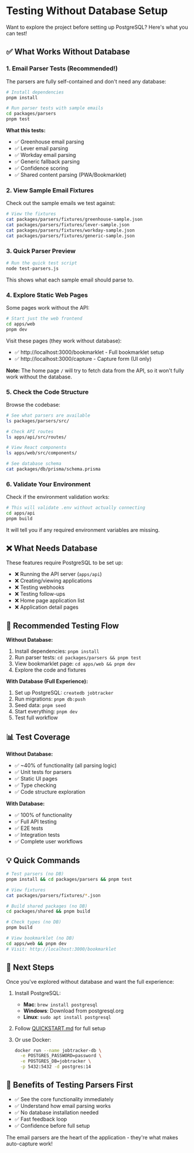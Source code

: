# Testing Without Database Setup

Want to explore the project before setting up PostgreSQL? Here's what you can test!

## ✅ What Works Without Database

### 1. Email Parser Tests (Recommended!)

The parsers are fully self-contained and don't need any database:

```bash
# Install dependencies
pnpm install

# Run parser tests with sample emails
cd packages/parsers
pnpm test
```

**What this tests:**
- ✅ Greenhouse email parsing
- ✅ Lever email parsing  
- ✅ Workday email parsing
- ✅ Generic fallback parsing
- ✅ Confidence scoring
- ✅ Shared content parsing (PWA/Bookmarklet)

### 2. View Sample Email Fixtures

Check out the sample emails we test against:

```bash
# View the fixtures
cat packages/parsers/fixtures/greenhouse-sample.json
cat packages/parsers/fixtures/lever-sample.json
cat packages/parsers/fixtures/workday-sample.json
cat packages/parsers/fixtures/generic-sample.json
```

### 3. Quick Parser Preview

```bash
# Run the quick test script
node test-parsers.js
```

This shows what each sample email should parse to.

### 4. Explore Static Web Pages

Some pages work without the API:

```bash
# Start just the web frontend
cd apps/web
pnpm dev
```

Visit these pages (they work without database):
- ✅ http://localhost:3000/bookmarklet - Full bookmarklet setup
- ✅ http://localhost:3000/capture - Capture form (UI only)

**Note:** The home page `/` will try to fetch data from the API, so it won't fully work without the database.

### 5. Check the Code Structure

Browse the codebase:

```bash
# See what parsers are available
ls packages/parsers/src/

# Check API routes
ls apps/api/src/routes/

# View React components
ls apps/web/src/components/

# See database schema
cat packages/db/prisma/schema.prisma
```

### 6. Validate Your Environment

Check if the environment validation works:

```bash
# This will validate .env without actually connecting
cd apps/api
pnpm build
```

It will tell you if any required environment variables are missing.

## ❌ What Needs Database

These features require PostgreSQL to be set up:

- ❌ Running the API server (`apps/api`)
- ❌ Creating/viewing applications
- ❌ Testing webhooks
- ❌ Testing follow-ups
- ❌ Home page application list
- ❌ Application detail pages

## 🎯 Recommended Testing Flow

**Without Database:**
1. Install dependencies: `pnpm install`
2. Run parser tests: `cd packages/parsers && pnpm test`
3. View bookmarklet page: `cd apps/web && pnpm dev`
4. Explore the code and fixtures

**With Database (Full Experience):**
1. Set up PostgreSQL: `createdb jobtracker`
2. Run migrations: `pnpm db:push`
3. Seed data: `pnpm seed`
4. Start everything: `pnpm dev`
5. Test full workflow

## 📊 Test Coverage

**Without Database:**
- ✅ ~40% of functionality (all parsing logic)
- ✅ Unit tests for parsers
- ✅ Static UI pages
- ✅ Type checking
- ✅ Code structure exploration

**With Database:**
- ✅ 100% of functionality
- ✅ Full API testing
- ✅ E2E tests
- ✅ Integration tests
- ✅ Complete user workflows

## 💡 Quick Commands

```bash
# Test parsers (no DB)
pnpm install && cd packages/parsers && pnpm test

# View fixtures
cat packages/parsers/fixtures/*.json

# Build shared packages (no DB)
cd packages/shared && pnpm build

# Check types (no DB)
pnpm build

# View bookmarklet (no DB)
cd apps/web && pnpm dev
# Visit: http://localhost:3000/bookmarklet
```

## 🚀 Next Steps

Once you've explored without database and want the full experience:

1. Install PostgreSQL:
   - **Mac**: `brew install postgresql`
   - **Windows**: Download from postgresql.org
   - **Linux**: `sudo apt install postgresql`

2. Follow [QUICKSTART.md](./QUICKSTART.md) for full setup

3. Or use Docker:
   ```bash
   docker run --name jobtracker-db \
     -e POSTGRES_PASSWORD=password \
     -e POSTGRES_DB=jobtracker \
     -p 5432:5432 -d postgres:14
   ```

## 🎉 Benefits of Testing Parsers First

- ✅ See the core functionality immediately
- ✅ Understand how email parsing works
- ✅ No database installation needed
- ✅ Fast feedback loop
- ✅ Confidence before full setup

The email parsers are the heart of the application - they're what makes auto-capture work!

